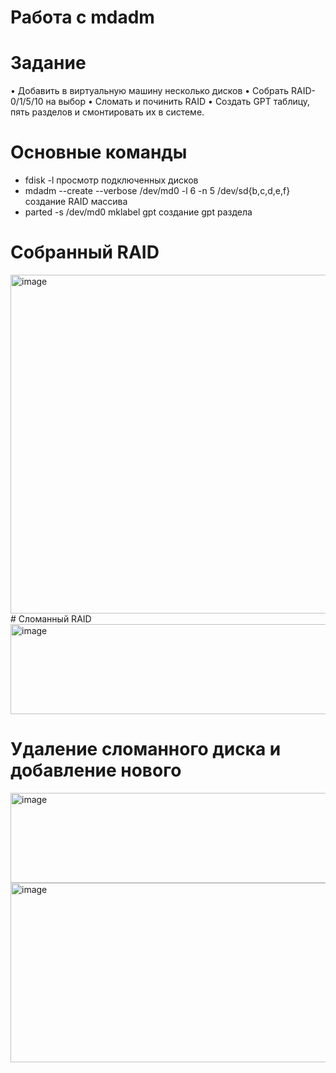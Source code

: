 # Работа с mdadm
# Задание
• Добавить в виртуальную машину несколько дисков
• Собрать RAID-0/1/5/10 на выбор
• Сломать и починить RAID
• Создать GPT таблицу, пять разделов и смонтировать их в системе.
# Основные команды
- fdisk -l просмотр подключенных дисков
- mdadm --create --verbose /dev/md0 -l 6 -n 5 /dev/sd{b,c,d,e,f} создание RAID массива
- parted -s /dev/md0 mklabel gpt создание gpt раздела
# Собранный RAID
<img width="824" height="542" alt="image" src="https://github.com/user-attachments/assets/ac547e97-55f8-44f9-8a68-f9ffe1935d63" />
# Сломанный RAID 

<img width="824" height="144" alt="image" src="https://github.com/user-attachments/assets/e262b604-7670-41db-8874-4eee93e95bcd" />

# Удаление сломанного диска и добавление нового 

<img width="824" height="144" alt="image" src="https://github.com/user-attachments/assets/bf1a6fc9-5920-4037-8e92-50014272333e" />
<img width="921" height="287" alt="image" src="https://github.com/user-attachments/assets/16583148-4f4d-484d-877e-3c9ebffb903e" />
